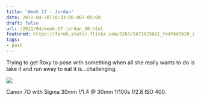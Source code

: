 ```yaml
---
title: 'Week 17 - Jordan'
date: 2011-04-30T18:33:00.007-05:00
draft: false
url: /2011/04/week-17-jordan_30.html
featured: https://farm6.static.flickr.com/5267/5673825681_fe4f6d3628_z.jpg
tags: 
- post
---
```


Trying to get Roxy to pose with something when all she really wants to do is take it and run away to eat it is...challenging.

  

[![](https://farm6.static.flickr.com/5267/5673825681_fe4f6d3628_z.jpg)](https://www.flickr.com/photos/jhofker/5673825681/)

Canon 7D with Sigma 30mm f/1.4 @ 30mm 1/100s f/2.8 ISO 400.
